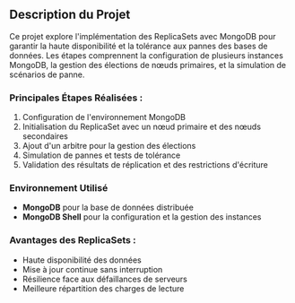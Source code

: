 ## Description du Projet  

Ce projet explore l'implémentation des ReplicaSets avec MongoDB pour garantir la haute disponibilité et la tolérance aux pannes des bases de données. Les étapes comprennent la configuration de plusieurs instances MongoDB, la gestion des élections de nœuds primaires, et la simulation de scénarios de panne.

### Principales Étapes Réalisées :  
1. Configuration de l'environnement MongoDB  
2. Initialisation du ReplicaSet avec un nœud primaire et des nœuds secondaires  
3. Ajout d'un arbitre pour la gestion des élections  
4. Simulation de pannes et tests de tolérance  
5. Validation des résultats de réplication et des restrictions d'écriture

### Environnement Utilisé  
- **MongoDB** pour la base de données distribuée  
- **MongoDB Shell** pour la configuration et la gestion des instances  

### Avantages des ReplicaSets :  
- Haute disponibilité des données  
- Mise à jour continue sans interruption  
- Résilience face aux défaillances de serveurs  
- Meilleure répartition des charges de lecture  
